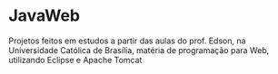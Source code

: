 # JavaWeb
Projetos feitos em estudos a partir das aulas do prof. Edson, na Universidade Católica de Brasília, matéria de programação para Web, utilizando Eclipse e Apache Tomcat
